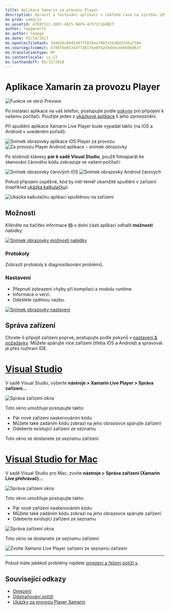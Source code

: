 ```yaml
---
title: Aplikace Xamarin za provozu Player
description: Upravit a testování aplikací v reálném čase na systému iOS nebo zařízení se systémem Android
ms.prod: xamarin
ms.assetid: A7EB73C1-38D7-46C5-9AF6-4C571C168BE7
author: topgenorth
ms.author: toopge
ms.date: 05/14/2017
ms.openlocfilehash: 3d4d34c6945387f5878ea708faf630d2545a750e
ms.sourcegitcommit: b706fbe05344f7201fbe8f82d9dbbceb66060637
ms.translationtype: MT
ms.contentlocale: cs-CZ
ms.lasthandoff: 05/15/2018
---
```

# <a name="xamarin-live-player-app"></a>Aplikace Xamarin za provozu Player

![Funkce ve verzi Preview](~/media/shared/preview.png)

Po instalaci aplikace na váš telefon, postupujte podle [pokyny](~/tools/live-player/install.md) pro připojení k vašemu počítači. Použijte jeden z [ukázkové aplikace](~/tools/live-player/samples.md) k jeho zprovoznění.

Při spuštění aplikace Xamarin Live Player bude vypadat takto (na iOS a Android v uvedeném pořadí):

![Snímek obrazovky aplikace iOS Player za provozu](player-images/app-iphone-sml.png) ![Za provozu Player Android aplikace – snímek obrazovky](player-images/app-android-sml.png)

Po stisknutí klávesy **pár k sadě Visual Studio**, použít fotoaparát ke skenování čárového kódu zobrazuje ve vašem počítači:

![Snímek obrazovky čárových iOS](player-images/scan-iphone-sml.png) ![Snímek obrazovky Android čárových](player-images/scan-android-sml.png)

Pokud připojení úspěšné, kód by měl téměř okamžité spuštění v zařízení (například [ukázka kalkulačku](https://developer.xamarin.com/samples/mobile/LivePlayer/BasicCalculator)):

![Ukázka kalkulačku aplikaci spuštěnou na zařízení](player-images/basic-calculator-iphone-sml.png)

## <a name="options"></a>Možnosti

Klikněte na tlačítko informace **(i)** v dolní části aplikaci odhalit **možnosti** nabídky:

[![Snímek obrazovky možností nabídky](player-images/options-sml.png)](player-images/options.png#lightbox)

### <a name="logs"></a>Protokoly

Zobrazit protokoly k diagnostikování problémů.

### <a name="settings"></a>Nastavení

- Přepnutí zobrazení chyby při kompilaci a modulu runtime.
- Informace o verzi.
- Odešlete zpětnou vazbu.

[![Snímek obrazovky nastavení](player-images/settings-sml.png)](player-images/settings.png#lightbox)

## <a name="managing-devices"></a>Správa zařízení

Chcete-li připojit zařízení poprvé, postupujte podle pokynů v [nastavení & požadavky](~/tools/live-player/install.md). Můžete spárujte více zařízení (třeba iOS a Android) a spravovat je přes rozhraní IDE.

# <a name="visual-studiotabwindows"></a>[Visual Studio](#tab/windows)

V sadě Visual Studio, vyberte **nástroje > Xamarin Live Player > Správa zařízení...**

![Správa zařízení okna](player-images/manage-tools-menu-vs.png)

Toto okno umožňuje postupujte takto:

- Pár nové zařízení naskenováním kódu
- Můžete také zadáním kódu zobrazí na jeho obrazovce spárujte zařízení
- Odeberte existující zařízení ze seznamu

Toto okno se dostanete ze seznamu zařízení.

# <a name="visual-studio-for-mactabmacos"></a>[Visual Studio for Mac](#tab/macos)

V sadě Visual Studio pro Mac, zvolte **nástroje > Správa zařízení (Xamarin Live přehrávač)...**

![Správa zařízení okna](player-images/manage-tools-menu.png)

Toto okno umožňuje postupujte takto:

- Pár nové zařízení naskenováním kódu
- Můžete také zadáním kódu zobrazí na jeho obrazovce spárujte zařízení
- Odeberte existující zařízení ze seznamu

![Správa zařízení okna](player-images/manage.png)

Toto okno se dostanete ze seznamu zařízení:

![Zvolte Xamarin Live Player zařízení ze seznamu zařízení](player-images/manage-device-menu.png)

-----

Pokud máte jakékoli problémy najdete [omezení a řešení potíží s](~/tools/live-player/troubleshooting.md).

## <a name="related-links"></a>Související odkazy

- [Omezení](~/tools/live-player/limitations.md)
- [Odstraňování potíží](~/tools/live-player/troubleshooting.md)
- [Ukázky za provozu Player Xamarin](samples.md)

